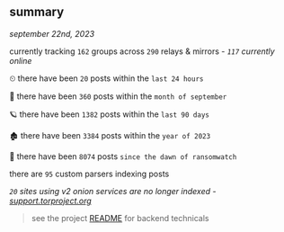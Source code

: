 
## summary
_september 22nd, 2023_

currently tracking `162` groups across `290` relays & mirrors - _`117` currently online_

⏲ there have been `20` posts within the `last 24 hours`

🦈 there have been `360` posts within the `month of september`

🪐 there have been `1382` posts within the `last 90 days`

🏚 there have been `3384` posts within the `year of 2023`

🦕 there have been `8074` posts `since the dawn of ransomwatch`

there are `95` custom parsers indexing posts

_`20` sites using v2 onion services are no longer indexed - [support.torproject.org](https://support.torproject.org/onionservices/v2-deprecation/)_

> see the project [README](https://github.com/joshhighet/ransomwatch#ransomwatch--) for backend technicals
